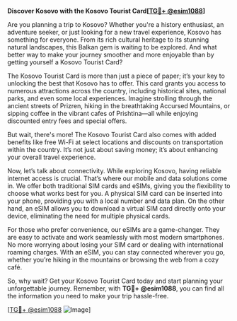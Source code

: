 **Discover Kosovo with the Kosovo Tourist Card[[TG💪+ @esim1088](https://t.me/s/esim1088)]**

Are you planning a trip to Kosovo? Whether you're a history enthusiast, an adventure seeker, or just looking for a new travel experience, Kosovo has something for everyone. From its rich cultural heritage to its stunning natural landscapes, this Balkan gem is waiting to be explored. And what better way to make your journey smoother and more enjoyable than by getting yourself a Kosovo Tourist Card?

The Kosovo Tourist Card is more than just a piece of paper; it’s your key to unlocking the best that Kosovo has to offer. This card grants you access to numerous attractions across the country, including historical sites, national parks, and even some local experiences. Imagine strolling through the ancient streets of Prizren, hiking in the breathtaking Accursed Mountains, or sipping coffee in the vibrant cafes of Prishtina—all while enjoying discounted entry fees and special offers.

But wait, there's more! The Kosovo Tourist Card also comes with added benefits like free Wi-Fi at select locations and discounts on transportation within the country. It’s not just about saving money; it’s about enhancing your overall travel experience. 

Now, let’s talk about connectivity. While exploring Kosovo, having reliable internet access is crucial. That’s where our mobile and data solutions come in. We offer both traditional SIM cards and eSIMs, giving you the flexibility to choose what works best for you. A physical SIM card can be inserted into your phone, providing you with a local number and data plan. On the other hand, an eSIM allows you to download a virtual SIM card directly onto your device, eliminating the need for multiple physical cards.

For those who prefer convenience, our eSIMs are a game-changer. They are easy to activate and work seamlessly with most modern smartphones. No more worrying about losing your SIM card or dealing with international roaming charges. With an eSIM, you can stay connected wherever you go, whether you’re hiking in the mountains or browsing the web from a cozy café.

So, why wait? Get your Kosovo Tourist Card today and start planning your unforgettable journey. Remember, with **TG💪+ @esim1088**, you can find all the information you need to make your trip hassle-free. 

[[TG💪+ @esim1088](https://t.me/s/esim1088) ![Image](https://i.postimg.cc/Y0z9fWf4/image.png)]